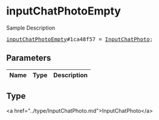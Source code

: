 # inputChatPhotoEmpty

Sample Description

<pre>
<a href="../constructor/inputChatPhotoEmpty.md">inputChatPhotoEmpty</a>#1ca48f57 = <a href="../type/InputChatPhoto.md">InputChatPhoto</a>;
</pre>

## Parameters

| Name | Type | Description |
|------|:----:|-------------|

## Type

&lt;a href=&#34;../type/InputChatPhoto.md&#34;&gt;InputChatPhoto&lt;/a&gt;
